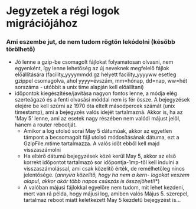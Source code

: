 # Jegyzetek a régi logok migrációjához
### Ami eszembe jut, de nem tudom rögtön lekódolni (később törölhető)

- Jó lenne a gzip-be csomagolt fájlokat folyamatosan olvasni, nem egyenként, így lenne lehetőség az új neveknek megfelelő fájlok előállítására (facility_yyyymmdd.gz helyett facility_yyyyww esetleg gzippel csomagolva, ahol yyyy=évszám, mm=hónap, dd=nap, ww=hét sorszáma - utóbbit a unix time alapján kell előállítani)
- időpontok kiegészítése/javítása nagyon fontos lenne, a módja elég szerteágazó és a fenti olvasási móddal nem is fér össze. A bejegyzések elejére be kell szúrni az 1970 óta eltelt másodpercek számát (unix timestamp), ami a bejegyzés valós idejét tartalmazná. Akkor is, ha az 'May  5' lenne, ami az esetek nagy részében nem valódi májust jelöl, hanem a router rebootját.
  - Amikor a log utolsó sorai May  5 dátumúak, akkor az egyetlen támpont a becsomagolt fájl utolsó módosításának dátuma, ezt a GzipFile.mtime tartalmazza. A valós időt ebből kell majd visszaszámolni
  - Ha eltérő dátumú bejegyzések közé kerül May  5, akkor az első korrekt időpontot tartalmazó sor időpontja-1mp-től kell indulni a visszaszámolással, ami csak közelítő érték, de remélhetőleg nincs jelentősége. (**annyira közelítő, hogy ha nem a kern-* logokat veszem alapul, akkor akár több napos csúszás is összejöhet!!**)
  - A valóban májusi fájlokkal egyelőre nem tudom, mit lehet kezdeni, mert van rá példa, hogy májusi log, amiben valós Május 5. szerepel, tartalmaz reboot miatt keletkezett May  5 kezdetű bejegyzést is...
